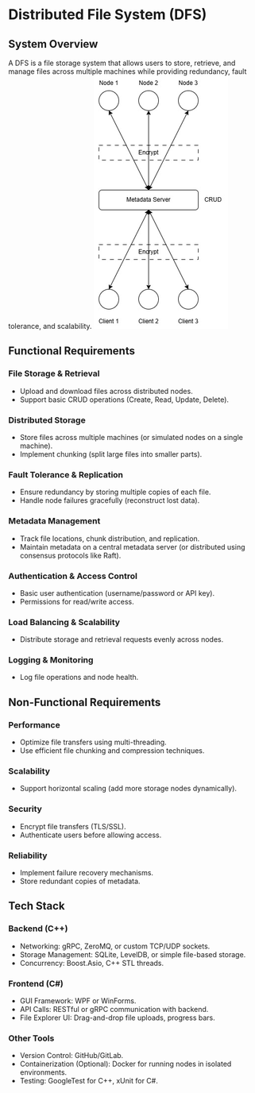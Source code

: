 # Distributed File System (DFS)
## System Overview
A DFS is a file storage system that allows users to store, retrieve, and manage files across multiple machines while providing redundancy, fault tolerance, and scalability.
![SystemOverview](documentation/DFS.jpg)

## Functional Requirements
### File Storage & Retrieval
- Upload and download files across distributed nodes.
- Support basic CRUD operations (Create, Read, Update, Delete).

### Distributed Storage
- Store files across multiple machines (or simulated nodes on a single machine).
- Implement chunking (split large files into smaller parts).

### Fault Tolerance & Replication
- Ensure redundancy by storing multiple copies of each file.
- Handle node failures gracefully (reconstruct lost data).

### Metadata Management
- Track file locations, chunk distribution, and replication.
- Maintain metadata on a central metadata server (or distributed using consensus protocols like Raft).

### Authentication & Access Control
- Basic user authentication (username/password or API key).
- Permissions for read/write access.

### Load Balancing & Scalability
- Distribute storage and retrieval requests evenly across nodes.

### Logging & Monitoring
- Log file operations and node health.

## Non-Functional Requirements
### Performance
- Optimize file transfers using multi-threading.
- Use efficient file chunking and compression techniques.

### Scalability
- Support horizontal scaling (add more storage nodes dynamically).

### Security
- Encrypt file transfers (TLS/SSL).
- Authenticate users before allowing access.

### Reliability
- Implement failure recovery mechanisms.
- Store redundant copies of metadata.

## Tech Stack
### Backend (C++)
- Networking: gRPC, ZeroMQ, or custom TCP/UDP sockets.
- Storage Management: SQLite, LevelDB, or simple file-based storage.
- Concurrency: Boost.Asio, C++ STL threads.

### Frontend (C#)
- GUI Framework: WPF or WinForms.
- API Calls: RESTful or gRPC communication with backend.
- File Explorer UI: Drag-and-drop file uploads, progress bars.

### Other Tools
- Version Control: GitHub/GitLab.
- Containerization (Optional): Docker for running nodes in isolated environments.
- Testing: GoogleTest for C++, xUnit for C#.


